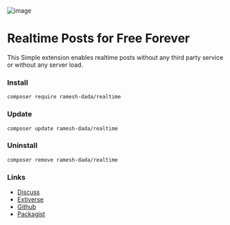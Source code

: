 ![image](https://extiverse.com/extension/ramesh-dada/realtime/open-graph-image)
# Realtime Posts for Free Forever
This Simple extension enables realtime posts without any third party service or without any server load.

### Install 
`composer require ramesh-dada/realtime`

### Update
`composer update ramesh-dada/realtime`

### Uninstall 
`composer remove ramesh-dada/realtime`

### Links
- [Discuss](https://discuss.flarum.org/d/28069)
- [Extiverse](https://extiverse.com/extension/ramesh-dada/realtime)
- [Github](https://github.com/ramesh-dada/realtime)
- [Packagist](https://packagist.org/packages/ramesh-dada/realtime)
